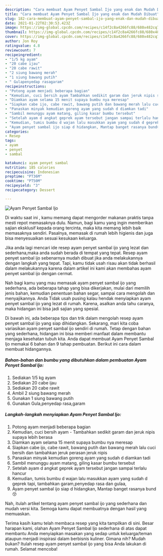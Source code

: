 ```yaml
---
description: "Cara membuat Ayam Penyet Sambal Ijo yang enak dan Mudah Dibuat"
title: "Cara membuat Ayam Penyet Sambal Ijo yang enak dan Mudah Dibuat"
slug: 182-cara-membuat-ayam-penyet-sambal-ijo-yang-enak-dan-mudah-dibuat
date: 2021-01-22T02:30:53.423Z
image: https://img-global.cpcdn.com/recipes/c14f2c8a4266fc88/680x482cq70/ayam-penyet-sambal-ijo-foto-resep-utama.jpg
thumbnail: https://img-global.cpcdn.com/recipes/c14f2c8a4266fc88/680x482cq70/ayam-penyet-sambal-ijo-foto-resep-utama.jpg
cover: https://img-global.cpcdn.com/recipes/c14f2c8a4266fc88/680x482cq70/ayam-penyet-sambal-ijo-foto-resep-utama.jpg
author: Jon Roy
ratingvalue: 4.8
reviewcount: 7
recipeingredient:
- "1/5 kg ayam"
- "20 cabe ijau"
- "20 cabe rawit"
- "2 siung bawang merah"
- "1 siung bawang putih"
- " Gulapenyedap rasagaram"
recipeinstructions:
- "Potong ayam menjadi beberapa bagian"
- "Kemudian, cuci bersih ayam Tambahkan sedikit garam dan jeruk nipis supaya lebih berasa"
- "Diamkan ayam selama 15 menit supaya bumbu nya meresap"
- "Siapkan cabe ijo, cabe rawit, bawang putih dan bawang merah lalu cuci bersih dan tambahkan jeruk perasan jeruk nipis"
- "Panaskan minyak kemudian goreng ayam yang sudah d diamkan tadi"
- "Sambil menunggu ayam matang, giling kasar bumbu tersebut"
- "Setelah ayam d angkat geprek ayam tersebut jangan sampai terlalu hancur"
- "Kemudian, tumis bumbu d wajan lalu masukkan ayam yang sudah d geprek tapi, tambahkan garam,penyedap rasa dan gulaa,"
- "Ayam penyet sambal ijo siap d hidangkan, Mantap banget rasanya bund😚"
categories:
- Resep
tags:
- ayam
- penyet
- sambal

katakunci: ayam penyet sambal 
nutrition: 185 calories
recipecuisine: Indonesian
preptime: "PT36M"
cooktime: "PT50M"
recipeyield: "3"
recipecategory: Dessert

---
```



![Ayam Penyet Sambal Ijo](https://img-global.cpcdn.com/recipes/c14f2c8a4266fc88/680x482cq70/ayam-penyet-sambal-ijo-foto-resep-utama.jpg)

Di waktu  saat ini , kamu memang dapat mengorder makanan praktis tanpa mesti repot memasaknya dulu. Namun, bagi kamu yang ingin memberikan sajian eksklusif kepada orang tercinta, maka kita memang lebih baik memasaknya sendiri. Pasalnya, memasak di rumah lebih higienis dan juga bisa menyesuaikan sesuai kesukaan keluarga.

Jika anda lagi mencari ide resep ayam penyet sambal ijo yang lezat dan sederhana,maka anda sudah berada di tempat yang tepat. Resep ayam penyet sambal ijo  sebenarnya mudah dibuat jika anda melakukannya dengan langkah yang tepat. Tapi, kamu tidak usah risau akan tidak berhasil dalam melakukannya 
karena dalam artikel ini kami akan membahas ayam penyet sambal ijo dengan cermat.  



Nah bagi kamu yang mau memasak ayam penyet sambal ijo yang sederhana, ada beberapa tahap yang bisa dikerjakan, mulai dari memilih jenis bahan, kemudian penentuan bahan segar, sampai cara mengolah dan menyajikannya. Anda Tidak usah pusing kalau hendak menyiapkan ayam penyet sambal ijo yang lezat di rumah. Karena, asalkan anda  tahu caranya, maka hidangan ini bisa jadi sajian yang spesial.

Di bawah ini, ada beberapa tips dan trik dalam mengolah resep ayam penyet sambal ijo yang siap dihidangkan. Sekarang, mari kita coba variasikan ayam penyet sambal ijo sendiri di rumah. Tetap dengan bahan yang sederhana, hidangan ini bisa memberi manfaat dalam membantu menjaga kesehatan tubuh kita. Anda dapat membuat Ayam Penyet Sambal Ijo memakai 6 bahan dan 9 tahap pembuatan. Berikut ini cara dalam membuat hidangannya.

<!--inarticleads1-->

##### Bahan-bahan dan bumbu yang dibutuhkan dalam pembuatan Ayam Penyet Sambal Ijo:

1. Sediakan 1/5 kg ayam
1. Sediakan 20 cabe ijau
1. Sediakan 20 cabe rawit
1. Ambil 2 siung bawang merah
1. Gunakan 1 siung bawang putih
1. Gunakan  Gula,penyedap rasa,garam




<!--inarticleads2-->

##### Langkah-langkah menyiapkan Ayam Penyet Sambal Ijo:

1. Potong ayam menjadi beberapa bagian
1. Kemudian, cuci bersih ayam - Tambahkan sedikit garam dan jeruk nipis supaya lebih berasa
1. Diamkan ayam selama 15 menit supaya bumbu nya meresap
1. Siapkan cabe ijo, cabe rawit, bawang putih dan bawang merah lalu cuci bersih dan tambahkan jeruk perasan jeruk nipis
1. Panaskan minyak kemudian goreng ayam yang sudah d diamkan tadi
1. Sambil menunggu ayam matang, giling kasar bumbu tersebut
1. Setelah ayam d angkat geprek ayam tersebut jangan sampai terlalu hancur
1. Kemudian, tumis bumbu d wajan lalu masukkan ayam yang sudah d geprek tapi, tambahkan garam,penyedap rasa dan gulaa,
1. Ayam penyet sambal ijo siap d hidangkan, Mantap banget rasanya bund😚




Nah, itulah artikel tentang  ayam penyet sambal ijo  yang sederhana dan mudah versi kita. Semoga kamu dapat membuatnya dengan hasil yang memuaskan. 

Terima kasih kamu telah membaca resep yang kita tampilkan di sini. Besar harapan kami, olahan  Ayam Penyet Sambal Ijo sederhana di atas dapat membantu Anda menyiapkan masakan yang sedap untuk keluarga/teman ataupun menjadi inspirasi dalam berbisnis kuliner. Gimana nih? Mudah bukan? Itulah resep ayam penyet sambal ijo yang bisa Anda lakukan di rumah. Selamat mencoba!

